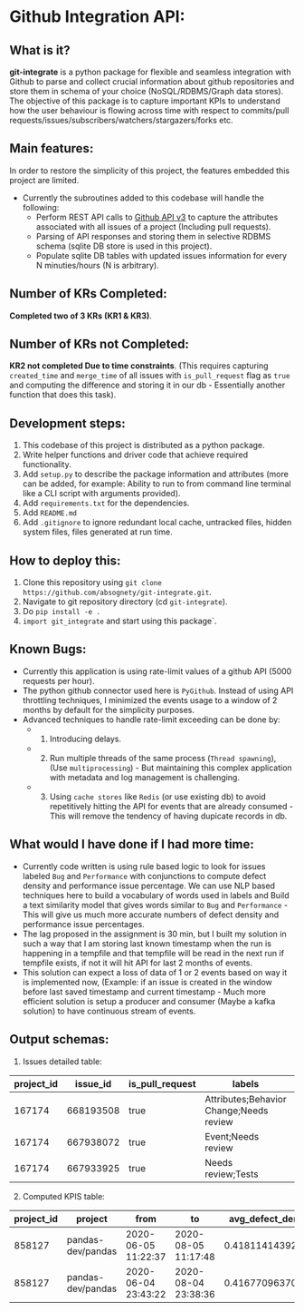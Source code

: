 # Github Integration API:  
## What is it?  
**git-integrate** is a python package for flexible and seamless integration with Github to parse and collect crucial information about github repositories and store them in schema of your choice (NoSQL/RDBMS/Graph data stores). The objective of this package is to capture important KPIs to understand how the user behaviour is flowing across time with respect to commits/pull requests/issues/subscribers/watchers/stargazers/forks etc.  
  
## Main features:  
In order to restore the simplicity of this project, the features embedded this project are limited.  
+ Currently the subroutines added to this codebase will handle the following:  
  - Perform REST API calls to [Github API v3](https://docs.github.com/en/rest) to capture the attributes associated with all issues of a project (Including pull requests).  
  - Parsing of API responses and storing them in selective RDBMS schema (sqlite DB store is used in this project).  
  - Populate sqlite DB tables with updated issues information for every N minuties/hours (N is arbitrary).  
  
## Number of KRs Completed:  
**Completed two of 3 KRs (KR1 & KR3)**.  
  
## Number of KRs not Completed:  
**KR2 not completed Due to time constraints**. (This requires capturing `created_time` and `merge_time` of all issues with `is_pull_request` flag as `true` and computing the difference and storing it in our db - Essentially another function that does this task).  

## Development steps:  
1. This codebase of this project is distributed as a python package.  
2. Write helper functions and driver code that achieve required functionality.  
3. Add `setup.py` to describe the package information and attributes (more can be added, for example: Ability to run to from command line terminal like a CLI script with arguments provided).  
4. Add `requirements.txt` for the dependencies.   
5. Add `README.md`  
6. Add `.gitignore` to ignore redundant local cache, untracked files, hidden system files, files generated at run time.  

## How to deploy this:  
1. Clone this repository using `git clone https://github.com/absognety/git-integrate.git`.  
2. Navigate to git repository directory (cd `git-integrate`).  
3. Do `pip install -e .`  
4. `import git_integrate` and start using this package`.  
  
## Known Bugs:  
+ Currently this application is using rate-limit values of a github API (5000 requests per hour).  
+ The python github connector used here is `PyGithub`. Instead of using API throttling techniques, I minimized the events usage to a window of 2 months by default for the simplicity purposes.  
+ Advanced techniques to handle rate-limit exceeding can be done by: 
  - 1. Introducing delays.  
  - 2. Run multiple threads of the same process (`Thread spawning`), (Use `multiprocessing`) - But maintaining this complex application with metadata and log management is challenging.  
  - 3. Using `cache stores` like `Redis` (or use existing db) to avoid repetitively hitting the API for events that are already consumed - This will remove the tendency of having dupicate records in db.  
  
## What would I have done if I had more time:  
+ Currently code written is using rule based logic to look for issues labeled `Bug` and `Performance` with conjunctions to compute defect density and performance issue percentage. We can use NLP based techniques here to build a vocabulary of words used in labels and Build a text similarity model that gives words similar to `Bug` and `Performance` - This will give us much more accurate numbers of defect density and performance issue percentages.  
+ The lag proposed in the assignment is 30 min, but I built my solution in such a way that I am storing last known timestamp when the run is happening in a tempfile and that tempfile will be read in the next run if tempfile exists, if not it will hit API for last 2 months of events.  
+ This solution can expect a loss of data of 1 or 2 events based on way it is implemented now, (Example: if an issue is created in the window before last saved timestamp and current timestamp - Much more efficient solution is setup a producer and consumer (Maybe a kafka solution) to have continuous stream of events.  

## Output schemas:  
1. Issues detailed table:  
  
| project_id | issue_id  | is_pull_request | labels                                  | body | title                                                            | state | created_time        | created_date | updated_time        | updated_date | closed_time | closed_date |
|------------|-----------|-----------------|-----------------------------------------|------|------------------------------------------------------------------|-------|---------------------|--------------|---------------------|--------------|-------------|-------------|
| 167174     | 668193508 | true            | Attributes;Behavior Change;Needs review | XXXX | Attributes: Drop the `toggleClass(boolean\|undefined)` signature | open  | 2020-07-29 21:57:20 | 2020-07-29   | 2020-07-30 23:30:32 | 2020-07-30   |             |             |
| 167174     | 667938072 | true            | Event;Needs review                      | YYYY | Event: Remove the event.which shim                               | open  | 2020-07-29 15:32:54 | 2020-07-29   | 2020-07-31 00:28:13 | 2020-07-31   |             |             |
| 167174     | 667933925 | true            | Needs review;Tests                      | ZZZZ | Tests: Recognize callbacks with dots in the Node.js mock server  | open  | 2020-07-29 15:26:54 | 2020-07-29   | 2020-07-30 01:52:19 | 2020-07-30   |             |             |  
  
2. Computed KPIS table:  
  
| project_id | project           | from                | to                  | avg_defect_density | perf_issue_percent |
|------------|-------------------|---------------------|---------------------|--------------------|--------------------|
| 858127     | pandas-dev/pandas | 2020-06-05 11:22:37 | 2020-08-05 11:17:48 | 0.418114143920596  | 4.71464019851117   |
| 858127     | pandas-dev/pandas | 2020-06-04 23:43:22 | 2020-08-04 23:38:36 | 0.416770963704631  | 4.75594493116396   |  
